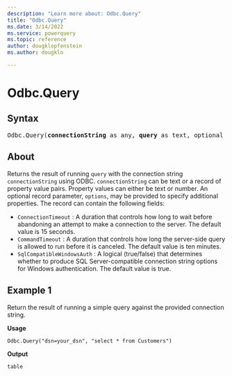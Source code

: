 ```yaml
---
description: "Learn more about: Odbc.Query"
title: "Odbc.Query"
ms.date: 3/14/2022
ms.service: powerquery
ms.topic: reference
author: dougklopfenstein
ms.author: dougklo

---
```

# Odbc.Query

## Syntax

<pre>
Odbc.Query(<b>connectionString</b> as any, <b>query</b> as text, optional <b>options</b> as nullable record) as table
</pre>

## About

Returns the result of running `query` with the connection string `connectionString` using ODBC. `connectionString` can be text or a record of property value pairs. Property values can either be text or number. An optional record parameter, `options`, may be provided to specify additional properties. The record can contain the following fields:

* `ConnectionTimeout` : A duration that controls how long to wait before abandoning an attempt to make a connection to the server. The default value is 15 seconds.
* `CommandTimeout` : A duration that controls how long the server-side query is allowed to run before it is canceled. The default value is ten minutes.
* `SqlCompatibleWindowsAuth` : A logical (true/false) that determines whether to produce SQL Server-compatible connection string options for Windows authentication. The default value is true.

## Example 1

Return the result of running a simple query against the provided connection string.

**Usage**

```powerquery-m
Odbc.Query("dsn=your_dsn", "select * from Customers")
```

**Output**

```powerquery-m
table
```

